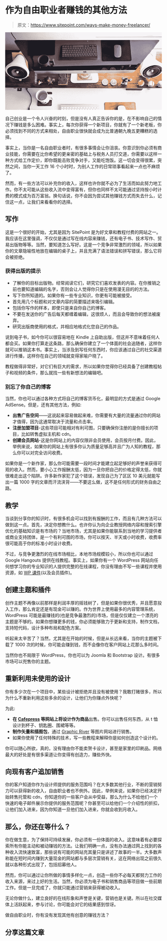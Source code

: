 # 作为自由职业者赚钱的其他方法

> 原文：<https://www.sitepoint.com/ways-make-money-freelancer/>

![freelance_desk](img/92c1a4edad9217dc93ced09d0b4ecbb2.png)

自己创业是一个令人兴奋的时刻，但是没有人真正告诉你的是，在不影响自己的情况下赚钱是多么困难。事实上，每次你获得一个新项目，你就有了一个新老板，你必须找到不同的方式来相处，自由职业很快就会成为比普通朝九晚五更糟糕的选择。

事实上，当你是一名自由职业者时，有很多事情会让你沮丧。你意识到你必须有商业技能，你需要在比你希望的更亲密的基础上与税务人员打交道，你需要以这样一种方式给工作定价，即你既能击败竞争对手，又能吃饱饭。这一切会变得很累，突然之间，当你一天工作 16 个小时时，为别人工作的日常琐事看起来一点也不麻烦了。

然而，有一些方法可以补充你的收入，这样也许你就不必为了生活而如此努力地工作。你不太可能从这些收入流中变得富有，但你也同样不太可能通过坚持按小时计费的模式成为百万富翁。换句话说，你不会因为尝试其他赚钱方式而失去什么，记住这一点，让我们来看看你的选择。

## 写作

这是一个很好的开始，尤其是因为 SitePoint 是为好文章和教程付费的网站之一。我应该在这里强调，不仅仅是通过写在线内容来赚钱，还有电子书、技术写作、贸易出版物等等。当然，要知道怎么写好。这是一个竞争非常激烈的领域，所以如果你的文章隐喻性地放在编辑的桌子上，并且充满了语法错误和拼写错误，那么它将会被拒绝。

### 获得出版的提示

*   了解你的目标出版物。经常阅读它们，研究它们喜欢发表的内容。在你推销之前也要知道编辑的名字，否则会让人觉得你只是在使用漫无目的的方法。
*   写下你所知道的。如果你有一些专业知识，你更有可能被接受。
*   首先用几个标题和对文章内容的简要描述来吸引编辑。
*   包括你写作的样本，即使只是来自你自己的博客。
*   不要在发送你的广告后每天都缠着编辑，这很烦人，而且会导致你的想法被废弃。
*   研究出版商使用的格式，并相应地格式化您自己的作品。

说到电子书，如今你可以很容易地在 Kindle 上自助出版，但这并不意味着任何人都会买。如果你打算走这条路，那么确保你建立了一个体面的社会追随者，这样你就可以推销这本书。事实上，当涉及到写任何东西时，你应该通过自己的社交渠道进行传播，这样你在自己的领域就变得家喻户晓了。

教程做得非常好，对它们有巨大的需求，所以如果你觉得你已经具备了创建教程帖子和视频的条件，那么就找一些有新想法的编辑吧。

### 别忘了你自己的博客

当然，你也可以通过各种方式将自己的博客货币化，最明显的方式是通过 Google AdSense。但是，还有其他方法，例如:

*   **出售广告空间**——这说起来容易做起来难，你需要有大量的流量通过你的网站才值得，因为这通常取决于流量和点击率。
*   **注册加盟项目**-这些项目可能相对有利可图，只要确保你注册的是你擅长的项目，比如转售虚拟主机和 cdn。
*   **创建会员网站**-这是你网站上的内容仅限非会员使用，会员按月付费。因此，举例来说，如果你的网站上有很多你认为质量足够高并且广为人知的教程，那么你可以对完全访问收费。

如果你是一个新作家，那么你可能需要一段时间才能建立起足够好的声誉来获得可观的收入。然而，要小心工作报酬太低，因为一旦你把自己的价格定得太低，你就很难走出这个陷阱。许多新作家犯了这个错误，发现自己为了区区 10 美元就能写出一篇 1000 字的文章而汗流浃背——不要这么做，这不是任何形式的财务自由之路。

## 教学

当谈到分享你的知识时，有很多机会可以找到有报酬的工作，而且有几种方法可以做到这一点。首先，决定你想教什么。也许你认为向企业教授网络内容和搜索引擎优化的基础知识是有市场的？当地市场，尤其是如果你能联系到当地的学习提供者或商业支持团体，是一个有利可图的市场，你可以按天、半天或小时收费，收费率很可能高于你的标准小时设计收费。

不过，与竞争更激烈的在线市场相比，本地市场规模较小，所以你也可以通过 Google Hangouts 提供在线教程。事实上，如果你有一个 WordPress 网站向任何想学习你的专业知识的人提供完整的在线课程，你没有理由不写一些课程并使用资源，如 [WP 课件](https://flyplugins.com/wp-courseware/ "WP Courseware")(以及会员插件)。

## 创建主题和插件

创作主题不再像以前那样是利润丰厚的摇钱树了，但是如果你很优秀，并且愿意投入工作，那么肯定还是有现金可以赚的。作为世界上使用最多的内容管理系统，WordPress 可能是最赚钱的(也是竞争最激烈的)市场，但是仅仅建立一个漂亮的主题是不够的。如果你想赚更多的钱，你必须能够致力于更新和支持，制作文档，支持短代码，设计多种布局和配色方案。

听起来太辛苦了？当然，尤其是在开始的时候，但是从长远来看，当你的主题被下载了 1000 次的时候，你可能会赚到钱，而不会像你在客户网站上花那么多时间。

当然你也不局限于 WordPress，你也可以为 Joomla 和 Bootstrap 设计。有很多市场可以兜售你的主题。

## 重新利用未使用的设计

你有多少次在一个项目中，某些设计被拒绝并且没有被使用？我敢打赌很多，所以为什么不重新利用这些多余的设计，让他们为你赚点外快呢？

为此:

*   **在 [Cafepress](http://www.cafepress.com "Cafepress") 等网站上将设计作为商品**出售。你可以出售任何东西，从 t 恤设计到杯子、钥匙圈、围裙等等。
*   **制作矢量和插图包**，通过 [Graphic River](http://graphicriver.net/ "Graphic River") 等图片网站进行销售。
*   如果你使用了任何特殊的技术，写一些教程来解释你是如何创造这个设计的。

你可以随心所欲，真的，没有理由你不能卖贺卡设计，甚至是家里的印刷品。网络最大的好处是有很多渠道让你变得有创造力，赚些外快。

## 向现有客户追加销售

你的客户知道你作为设计师提供的服务范围吗？在大多数其他行业，不断的营销努力可以获得新的收入，自由职业者也不例外。因此，举例来说，如果你已经决定开始转售托管和 cdn，你知道你的一些客户会从中受益，那么为什么不给他们一个快速的电子邮件展示你提供的服务范围呢？你甚至可以给他们一个介绍性的折扣，让他们加入进来，因为你知道一旦他们加入进来，你就会收到月收入。

## 那么，你还在等什么？

你在做生意，为了保持可持续发展，你必须有一份体面的收入。这意味着有必要探索所有你能主动和被动赚钱的方法。让我们明确一点，没有办法通过网上找到的各种收入流快速致富，那些说有可能的网站充其量只是讲述了故事的一半。大多数声称能在短时间内赚到大量现金的网站都与多层次营销有关，这在网络出现之前很久就以各种形式出现了，包括招募他人。

然而，你可以通过让你所做的事情多样化一点，创造一些你不必每天都努力工作的收入来源，来过上好的生活。当然，你必须为电子书和销售商品等项目做一些前期工作。但是一旦完成了，你就只能通过营销来获得被动收入。

无论你做什么，建立良好的在线形象和声誉是关键，营销也是关键。所以在社交媒体上活跃起来，参与讨论，你可能会对它的结果感到惊讶。

做自由职业时，你有没有发现其他有创意的赚钱方法？

## 分享这篇文章